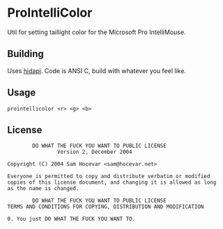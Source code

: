 # ProIntelliColor

Util for setting taillight color for the Microsoft Pro IntelliMouse.

## Building

Uses [hidapi](https://github.com/libusb/hidapi/). Code is ANSI C, build with whatever you feel like.

## Usage

`prointellicolor <r> <g> <b>`

## License

			DO WHAT THE FUCK YOU WANT TO PUBLIC LICENSE
					Version 2, December 2004
	
	Copyright (C) 2004 Sam Hocevar <sam@hocevar.net>
	
	Everyone is permitted to copy and distribute verbatim or modified
	copies of this license document, and changing it is allowed as long
	as the name is changed.
	
			DO WHAT THE FUCK YOU WANT TO PUBLIC LICENSE
	TERMS AND CONDITIONS FOR COPYING, DISTRIBUTION AND MODIFICATION
	
	0. You just DO WHAT THE FUCK YOU WANT TO.
